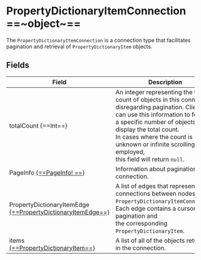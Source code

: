 # PropertyDictionaryItemConnection ==~object~==

The `PropertyDictionaryItemConnection` is a connection type that facilitates pagination and retrieval of `PropertyDictionaryItem` objects.

## Fields

| Field                                  	| Description                                                                        	|
|----------------------------------------	|-------------------------------------------------------------------------------------	|
| totalCount {==Int==}                     	|  An integer representing the total count of objects in this connection,<br>disregarding pagination. Clients can use this information to fetch<br>a specific number of objects and display the total count.<br>In cases where the count is unknown or infinite scrolling is employed,<br>this field will return `null`. 	|
| PageInfo [{==PageInfo! ==}](../PageInfo.md)   | Information about pagination in the connection.             	|
| PropertyDictionaryItemEdge [{==PropertyDictionaryItemEdge==}](PropertyDictItemEdge.md) 	|  A list of edges that represent the connections between nodes in the `PropertyDictionaryItemConnection`.<br>Each edge contains a cursor for pagination and<br>the corresponding `PropertyDictionaryItem`.          	|
| items [{==PropertyDictionaryItem==}](PropertyDictItemConnection.md)              	|  A list of all of the objects returned in the connection.                       	|
